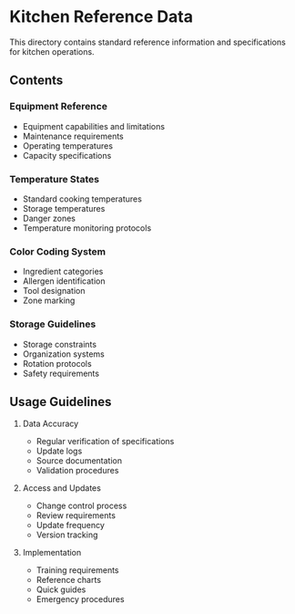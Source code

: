 # Kitchen Reference Data

This directory contains standard reference information and specifications for kitchen operations.

## Contents

### Equipment Reference
- Equipment capabilities and limitations
- Maintenance requirements
- Operating temperatures
- Capacity specifications

### Temperature States
- Standard cooking temperatures
- Storage temperatures
- Danger zones
- Temperature monitoring protocols

### Color Coding System
- Ingredient categories
- Allergen identification
- Tool designation
- Zone marking

### Storage Guidelines
- Storage constraints
- Organization systems
- Rotation protocols
- Safety requirements

## Usage Guidelines
1. Data Accuracy
   - Regular verification of specifications
   - Update logs
   - Source documentation
   - Validation procedures

2. Access and Updates
   - Change control process
   - Review requirements
   - Update frequency
   - Version tracking

3. Implementation
   - Training requirements
   - Reference charts
   - Quick guides
   - Emergency procedures 